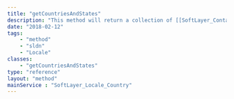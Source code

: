 ```yaml
---
title: "getCountriesAndStates"
description: "This method will return a collection of [[SoftLayer_Container_Collection_Locale_CountryCode]] objects. If the country has states, a [[SoftLayer_Container_Collection_Locale_StateCode]] collection will be provided with the country. "
date: "2018-02-12"
tags:
    - "method"
    - "sldn"
    - "Locale"
classes:
    - "getCountriesAndStates"
type: "reference"
layout: "method"
mainService : "SoftLayer_Locale_Country"
---
```

